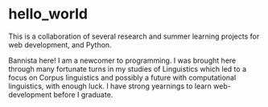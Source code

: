 # hello_world
This is a collaboration of several research and summer learning projects for web development, and Python.

Bannista here! I am a newcomer to programming. I was brought here through many fortunate turns in my studies of Linguistics which led to a focus on Corpus linguistics and possibly a future with computational linguistics, with enough luck. I have strong yearnings to learn web-development before I graduate. 
